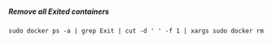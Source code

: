 ##### Remove all Exited containers
    sudo docker ps -a | grep Exit | cut -d ' ' -f 1 | xargs sudo docker rm
    